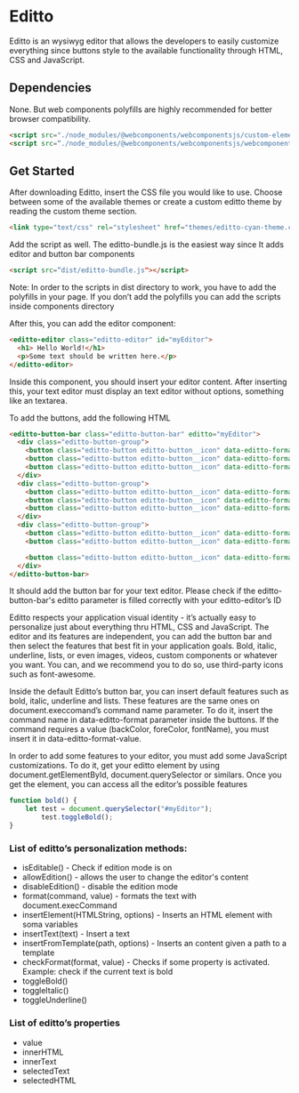 # Editto

Editto is an wysiwyg editor that allows the developers to easily customize everything since buttons style to the available functionality through HTML, CSS and JavaScript.

## Dependencies

None. But web components polyfills are highly recommended for better browser compatibility.
``` html
<script src="./node_modules/@webcomponents/webcomponentsjs/custom-elements-es5-adapter.js"></script>
<script src=“./node_modules/@webcomponents/webcomponentsjs/webcomponents-loader.js"></script>
```
## Get Started

After downloading Editto, insert the CSS file you would like to use. Choose between some of the available themes or create a custom editto theme by reading the custom theme section.
``` html
<link type="text/css" rel="stylesheet" href="themes/editto-cyan-theme.css"/>
```
Add the script as well. The editto-bundle.js is the easiest way since It adds editor and button bar components
```html
<script src=“dist/editto-bundle.js"></script>
```
Note: In order to the scripts in dist directory to work, you have to add the polyfills in your page. If you don’t add the polyfills you can add the scripts inside components directory

After this, you can add the editor component:
``` html
<editto-editor class="editto-editor" id="myEditor">
  <h1> Hello World!</h1>
  <p>Some text should be written here.</p>
</editto-editor> 
```
Inside this component, you should insert your editor content. After inserting this, your text editor must display an text editor without options, something like an textarea.

To add the buttons, add the following HTML
``` html
<editto-button-bar class="editto-button-bar" editto="myEditor">
  <div class="editto-button-group">
    <button class="editto-button editto-button__icon" data-editto-format="bold" title="bold"><img src="icons/bold.svg" alt="bold"/></button>
    <button class="editto-button editto-button__icon" data-editto-format="italic" title="italic"><img src="icons/italic.svg " alt="italic"/></button>
    <button class="editto-button editto-button__icon" data-editto-format="underline" title="underline"><img src="icons/underline.svg " alt="underline"/></button>
  </div>
  <div class="editto-button-group">
    <button class="editto-button editto-button__icon" data-editto-format="justifyleft" title="align left"><img src="icons/align_left.png" alt="align left"/></button>
    <button class="editto-button editto-button__icon" data-editto-format="justifycenter" title="align center"><img src="icons/align_center.svg" alt="align center"/></button>
    <button class="editto-button editto-button__icon" data-editto-format="justifyright" title="align right"><img src="icons/align_right.svg" alt="align right"/></button>
  </div>
  <div class="editto-button-group">
    <button class="editto-button editto-button__icon" data-editto-format="insertorderedlist" title="ordered list"><img src="icons/list_ol.svg" alt="ordered list"/></button>
    <button class="editto-button editto-button__icon" data-editto-format="insertunorderedlist" title="unordered list"><img src="icons/list_ul.svg" alt="unordered list"/></button>

    <button class="editto-button editto-button__icon" data-editto-format="backColor" data-editto-format-value="rgb(254, 211, 48)" title="Highlight text"><img src="icons/border_color.svg" alt="Highlight text"/></button>
  </div>
</editto-button-bar>
```
It should add the button bar for your text editor. Please check if the editto-button-bar's editto parameter is filled correctly with your editto-editor’s ID

Editto respects your application visual identity - it’s actually easy to personalize just about everything thru HTML, CSS and JavaScript. The editor and its features are independent, you can add the button bar and then select the features that best fit in your application goals. Bold, italic, underline, lists, or even images, videos, custom components or whatever you want. You can, and we recommend you to do so, use third-party icons such as font-awesome.

Inside the default Editto’s button bar, you can insert default features such as bold, italic, underline and lists. These features are the same ones on document.execcomand’s command name parameter. To do it, insert the command name in data-editto-format parameter inside the buttons. If the command requires a value (backColor, foreColor, fontName), you must insert it in data-editto-format-value.

In order to add some features to your editor, you must add some JavaScript customizations. To do it, get your editto element by using document.getElementById, document.querySelector or similars. Once you get the element, you can access all the editor’s possible features
``` js
function bold() {
	let test = document.querySelector("#myEditor");
        test.toggleBold();
}
```
### List of editto’s personalization methods:
- isEditable() - Check if edition mode is on
- allowEdition() - allows the user to change the editor's content
- disableEdition() - disable the edition mode
- format(command, value) - formats the text with document.execCommand
- insertElement(HTMLString, options) - Inserts an HTML element with soma variables
- insertText(text) - Insert a text
- insertFromTemplate(path, options) - Inserts an content given a path to a template
- checkFormat(format, value) - Checks if some property is activated. Example: check if the current text is bold
- toggleBold()
- toggleItalic()
- toggleUnderline()



### List of editto’s properties
- value
- innerHTML
- innerText
- selectedText
- selectedHTML




